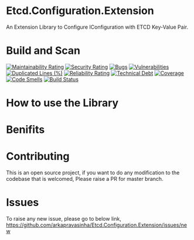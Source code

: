 # Etcd.Configuration.Extension
An Extension Library to Configure IConfiguration with ETCD Key-Value Pair.

# Build and Scan
[![Maintainability Rating](https://sonarcloud.io/api/project_badges/measure?project=arkapravasinha_Etcd.Configuration.Extension&metric=sqale_rating)](https://sonarcloud.io/summary/new_code?id=arkapravasinha_Etcd.Configuration.Extension)
[![Security Rating](https://sonarcloud.io/api/project_badges/measure?project=arkapravasinha_Etcd.Configuration.Extension&metric=security_rating)](https://sonarcloud.io/summary/new_code?id=arkapravasinha_Etcd.Configuration.Extension)
[![Bugs](https://sonarcloud.io/api/project_badges/measure?project=arkapravasinha_Etcd.Configuration.Extension&metric=bugs)](https://sonarcloud.io/summary/new_code?id=arkapravasinha_Etcd.Configuration.Extension)
[![Vulnerabilities](https://sonarcloud.io/api/project_badges/measure?project=arkapravasinha_Etcd.Configuration.Extension&metric=vulnerabilities)](https://sonarcloud.io/summary/new_code?id=arkapravasinha_Etcd.Configuration.Extension)
[![Duplicated Lines (%)](https://sonarcloud.io/api/project_badges/measure?project=arkapravasinha_Etcd.Configuration.Extension&metric=duplicated_lines_density)](https://sonarcloud.io/summary/new_code?id=arkapravasinha_Etcd.Configuration.Extension)
[![Reliability Rating](https://sonarcloud.io/api/project_badges/measure?project=arkapravasinha_Etcd.Configuration.Extension&metric=reliability_rating)](https://sonarcloud.io/summary/new_code?id=arkapravasinha_Etcd.Configuration.Extension)
[![Technical Debt](https://sonarcloud.io/api/project_badges/measure?project=arkapravasinha_Etcd.Configuration.Extension&metric=sqale_index)](https://sonarcloud.io/summary/new_code?id=arkapravasinha_Etcd.Configuration.Extension)
[![Coverage](https://sonarcloud.io/api/project_badges/measure?project=arkapravasinha_Etcd.Configuration.Extension&metric=coverage)](https://sonarcloud.io/summary/new_code?id=arkapravasinha_Etcd.Configuration.Extension)
[![Code Smells](https://sonarcloud.io/api/project_badges/measure?project=arkapravasinha_Etcd.Configuration.Extension&metric=code_smells)](https://sonarcloud.io/summary/new_code?id=arkapravasinha_Etcd.Configuration.Extension)
[![Build Status](https://dev.azure.com/arkaprava123040/Pipelines/_apis/build/status/ETCD.Configuration.Extension%20BUILD%20CI?branchName=master&jobName=Agent%20job%201)](https://dev.azure.com/arkaprava123040/Pipelines/_build/latest?definitionId=12&branchName=master)

# How to use the Library

# Benifits

# Contributing
This is an open source project, if you want to do any modification to the codebase that is welcomed, Please raise a PR for master branch.

# Issues
To raise any new issue, please go to below link, https://github.com/arkapravasinha/Etcd.Configuration.Extension/issues/new
